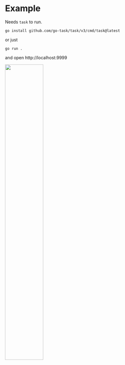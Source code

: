 # Example

Needs `task` to run. 

```
go install github.com/go-task/task/v3/cmd/task@latest
```

or just 
``` 
go run .
```

and open http://localhost:9999


[<img src="https://github.com/user-attachments/assets/1084c7be-e3ec-4983-93b9-b4f9eb216748" width="50%">](https://github.com/user-attachments/assets/1084c7be-e3ec-4983-93b9-b4f9eb216748 "example")


  







